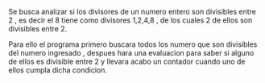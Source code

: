 Se busca analizar si los divisores de un numero entero son divisibles entre 2 , es decir el 8 tiene como divisores 1,2,4,8 , de los cuales 2 de ellos son divisibles entre 2.

Para ello el programa primero buscara todos los numero que son divisibles del numero ingresado , despues hara una evaluacion para saber si alguno de ellos es divisible entre 2 y llevara acabo un contador cuando uno de ellos cumpla dicha condicion.
